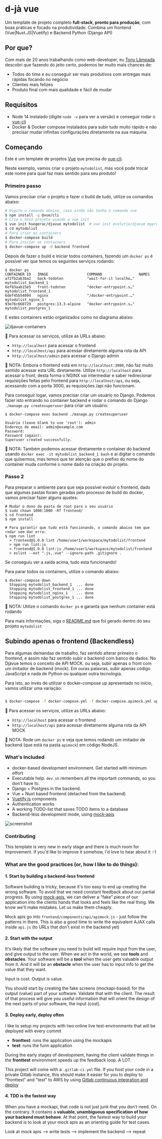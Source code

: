 # d-jà vue

Um template de projeto completo **full-stack**, **pronto para produção**, com boas práticas e focado na produtividade. Combina um frontend (Vue|Nuxt.JS|Vuetify) e Backend Python (Django API)

## Por que?

Com mais de 20 anos trabalhando como web-developer, eu [Tony Lâmpada](https://github.com/tonylampada) descobri que fazendo do jeito certo, podemos ter muito mais chances de:

- Todos do time e eu conseguir ser mais produtivos com entregas mais rápidas focando no negócio
- Clientes mais felizes
- Produto final com mais qualidade e fácil de mudar

## Requisitos

- Node 14 instalado (digite `node -v` para ver a versão) e conseguir rodar o [vue-cli](https://cli.vuejs.org/)
- Docker & Docker compose instalados para subir tudo muito rápido e não precisar mudar infinitas configurações diretamente na sua máquina

## Começando

Este é um template de projetos [Vue](https://cli.vuejs.org/guide/creating-a-project.html) que precisa do [vue-cli](https://cli.vuejs.org/).

Neste exemplo, vamos criar o projeto `mytodolist`, mas você pode trocar este nome para qual faz mais sentido para seu produto!

### Primeiro passo

Vamos precisar criar o projeto e fazer o build de tudo, utilize os comandos abaixo:

```bash
# Digite o comando abaixo, caso ainda não tenha o comando vue
$ npm install -g @vue/cli
# Crie o novo projeto usando o vue init
$ vue init huogerac/djavue mytodolist  # vue init evolutio/djavue myproject
$ cd mytodolist
# Para criar os containers
$ docker-compose build
# Para iniciar os containers
$ docker-compose up -d backend frontend
```

Depois de fazer o build e iniciar todos containers, fazendo um `docker ps` é possível ver que temos os seguintes serviços rodando:

```
$ docker ps
CONTAINER ID   IMAGE                  COMMAND                 NAMES
a72fb2ab3ba2   back-todoten           "wait-for-it localho…"  mytodolist_backend_1
6ef83aab15e5   front-todoten          "docker-entrypoint.s…"  mytodolist_frontend_1
6def45b54094   nginx                  "/docker-entrypoint.…"  mytodolist_nginx_1
93e76c660729   postgres:13.3-alpine   "docker-entrypoint.s…"  mytodolist_postgres_1

```

E estes containers estão organizados como no diagrama abaixo:

![djavue-containers](./images/djavue-containers.png)


🚀 Para acessar os serviços, utilize as URLs abaixo:
- `http://localhost` para acessar o frontend
- `http://localhost/api` para acessar diretamente alguma rota da API
- `http://localhost/admin` para acessar o Django admin

📝 NOTA: Embora o frontend está em `http://localhost:3000`, não faz muito sentido acessar esta URL diretamente. Utilize `http://localhost` para acessar o front, desta forma o NGINX vai intermediar e saber redirecionar requisições feitas pelo frontend para `http://localhost/api`, ou seja, acessando com a porta 3000, as requisições /api não funcionam.

Para conseguir logar, vamos precisar criar um usuário no Django. Podemos fazer isto entrando no container backend e rodar o comando do Django `./manage.py createsuperuser` para criar um usuário:

```
$ docker-compose exec backend ./manage.py createsuperuser

Usuário (leave blank to use 'root'): admin
Endereço de email: admin@example.com
Password:
Password (again):
Superuser created successfully.

```

📝 NOTA: Também podemos acessar diretamente o container do backend usando `docker exec -it mytodolist_backend_1 bash` e ai digitar o comando que quisermos, mas temos que ter atenção que o prefixo do nome do container muda conforme o nome dado na criação do projeto.

### Passo 2

Para preparar o ambiente para que seja possível evoluir o frontend, dado que algumas pastas foram geradas pelo processo de build do docker, vamos precisar fazer alguns ajustes:

```
# Mudar o dono da pasta de root para o seu usuário
$ sudo chown 1000:1000 -Rf frontend/
$ cd frontend
$ npm install

# Para garantir que tudo está funcionando, o comando abaixo tem que rodar sem dar erro:
$ npm run lint
  > frontend@1.0.0 lint /home/user1/workspace/mytodolist/frontend
  > npm run lint:js
  > frontend@1.0.0 lint:js /home/user1/workspace/mytodolist/frontend
  > eslint --ext ".js,.vue" --ignore-path .gitignore .

```

Se conseguiu ver a saída acima, tudo esta funcionando!

Para parar todos os containers, utilize o comando abaixo:

```
$ docker-compose down
  Stopping mytodolist_backend_1  ... done
  Stopping mytodolist_frontend_1 ... done
  Stopping mytodolist_nginx_1    ... done
  Stopping mytodolist_postgres_1 ... done
```

📝 NOTA: Utilize o comando `docker ps` e garanta que nenhum container está rodando


Para mais informações, siga o [README.md](template/README.md) que foi gerado dentro do seu projeto `mytodolist`

## Subindo apenas o frontend (Backendless)

Para algumas demandas de trabalho, faz sentido alterar primeiro o frontend, e assim não faz sentido subir
o backend com banco de dados. No Djàvue temos o conceito de API MOCK. ou seja, subir apenas o front com um imitador de backend (mock). Em ouras palavras, subir apenas código JavaScript e nada de Python ou qualquer outra tecnologia.

Para isto, ao invés de utilizar o docker-compose up apresentado no início, vamos utilizar uma variação:

```bash

$ docker-compose -f docker-compose.yml -f docker-compose.apimock.yml up frontend

```

🚀 Para acessar os serviços, utilize as URLs abaixo:

- `http://localhost` para acessar o frontend
- `http://localhost/api` para acessar diretamente alguma rota da API MOCK

📝 NOTA: Rode um `docker ps` e veja que temos rodando um imitador de backend (que está na pasta `apimock`) em código NodeJS.


### What's Included

- docker-based development environment. Get started with minimum effort
- Executable help. `dev.sh` remembers all the important commands, so you don't have to.
- Django + Postgres in the backend.
- Vue + Nuxt based frontend (detached from the backend)
- [Vuetify.js](https://vuetifyjs.com/en/getting-started/quick-start) components
- Authentication works
- A working TODO-list that saves TODO items to a database
- Backend-less development mode, using [mock-apis](https://medium.com/@tonylampada/javascript-mock-api-why-you-might-want-to-have-one-232b3ba46b12)

![screenshot](http://image.ibb.co/f0ekjc/image.png)

### Contributing

This template is very new in early stage and there is much room for improvement.
If you'd like to improve it somehow, I'd love to hear about it :-)

### What are the good practices (or, how I like to do things):

#### 1. Start by building a backend-less frontend

Software building is tricky, because it's too easy to end up creating the wrong software. To avoid that we need constant feedback about our partial progress. By using [mock-apis](https://medium.com/@tonylampada/javascript-mock-api-why-you-might-want-to-have-one-232b3ba46b12), we can deliver a "fake" piece of our application into the clients hands that looks and feels like the real thing. We know we'll make mistakes. Let us make them cheaply.

Mock apis go into `frontend/components/api/apimock.js` - just follow the patterns in there.
This is also a good time to write the equivalent AJAX calls inside `api.js` (to URLs that don't exist in the backend yet)

#### 2. Start with the output

It's likely that the software you need to build will require input from the user, and give output to the user.
When we act in the world, we see **tools** and **obstacles**.
Your software will be a **tool** when the user gets valuable output from it.
And it will be an **obstacle** when the user has to input info to get the value that they want.

Input is cost. Output is value.

You should start by creating the fake screens (mockapi-based) for the output (value) part of your software. Validate that with the client. The result of that process will give you useful information that will orient the design of the next parts of your software, the input (cost).

#### 3. Deploy early, deploy often

I like to setup my projects with two online live test-environments that will be deployed with every commit

- **fronttest**: runs the application using the mockapis
- **test**: runs the funn application

During the early stages of development, having the client validate things in the **fronttest** environment speeds up the feedback loop. A LOT.

This project will come with a `.gitlab-ci.yml` file. If you host your code in a private Gitlab instance, this should make it easier for you to deploy to "fronttest" and "test" to AWS by using [Gitlab continuous integration and deploy](https://about.gitlab.com/features/gitlab-ci-cd/)

#### 4. TDD is the fastest way

When you have a mockapi, that code is not just junk that you don't need. On the contrary. It contains a **valuable, unambiguous specification of how your backend must behave**. At that point, the fastest way to build your backend is to look at your mock apis as an orienting guide for test cases.

Look at mock apis --> write tests --> implement the backend --> repeat
